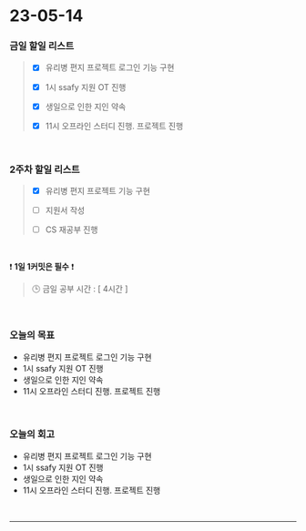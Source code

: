 # 23-05-14
### 금일 할일 리스트
> - [x]  유리병 편지 프로젝트 로그인 기능 구현
>
> - [x]  1시 ssafy 지원 OT 진행
>
> - [x]  생일으로 인한 지인 약속
>
> - [x]  11시 오프라인 스터디 진행. 프로젝트 진행


<br/>

### 2주차 할일 리스트  
> - [x]  유리병 편지 프로젝트 기능 구현
>
> - [ ]  지원서 작성
>
> - [ ]  CS 재공부 진행

<br/>

❗ **1일 1커밋은 필수** ❗
> 🕒 금일 공부 시간 : [ 4시간 ]
  
<br/>

### 오늘의 목표
- 유리병 편지 프로젝트 로그인 기능 구현
- 1시 ssafy 지원 OT 진행
- 생일으로 인한 지인 약속
- 11시 오프라인 스터디 진행. 프로젝트 진행

<br>

### 오늘의 회고
- 유리병 편지 프로젝트 로그인 기능 구현
- 1시 ssafy 지원 OT 진행
- 생일으로 인한 지인 약속
- 11시 오프라인 스터디 진행. 프로젝트 진행

<br/>

------------  
